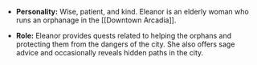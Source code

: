 

- **Personality:** Wise, patient, and kind. Eleanor is an elderly woman who runs an orphanage in the [[Downtown Arcadia]].

- **Role:** Eleanor provides quests related to helping the orphans and protecting them from the dangers of the city. She also offers sage advice and occasionally reveals hidden paths in the city.